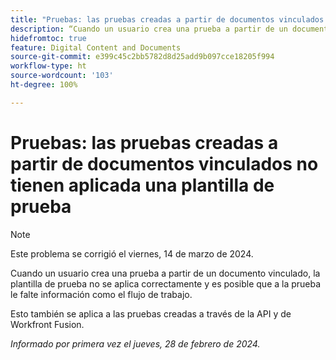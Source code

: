 ```yaml
---
title: "Pruebas: las pruebas creadas a partir de documentos vinculados no tienen aplicada una plantilla de prueba"
description: “Cuando un usuario crea una prueba a partir de un documento vinculado, la plantilla de prueba no se aplica correctamente y es posible que a la prueba le falte información como el flujo de trabajo”.
hidefromtoc: true
feature: Digital Content and Documents
source-git-commit: e399c45c2bb5782d8d25add9b097cce18205f994
workflow-type: ht
source-wordcount: '103'
ht-degree: 100%

---
```



# Pruebas: las pruebas creadas a partir de documentos vinculados no tienen aplicada una plantilla de prueba

<!--On WF, WFF, WFP TOCs-->

>[!NOTE]
>
>Este problema se corrigió el viernes, 14 de marzo de 2024.

Cuando un usuario crea una prueba a partir de un documento vinculado, la plantilla de prueba no se aplica correctamente y es posible que a la prueba le falte información como el flujo de trabajo.

Esto también se aplica a las pruebas creadas a través de la API y de Workfront Fusion.

_Informado por primera vez el jueves, 28 de febrero de 2024._
